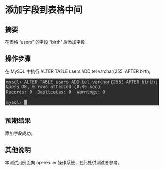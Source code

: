 # 添加字段到表格中间

## 摘要

在表格 “users” 的字段 “birth” 后添加字段。

## 操作步骤

在 MySQL 中执行 ALTER TABLE users ADD tel varchar(255) AFTER birth;

![添加字段到表格中间](./img/添加字段到表格中间.png)

## 预期结果

添加字段成功。

## 其他说明

本测试用例面向 openEuler 操作系统，在此处供测试者参考。
